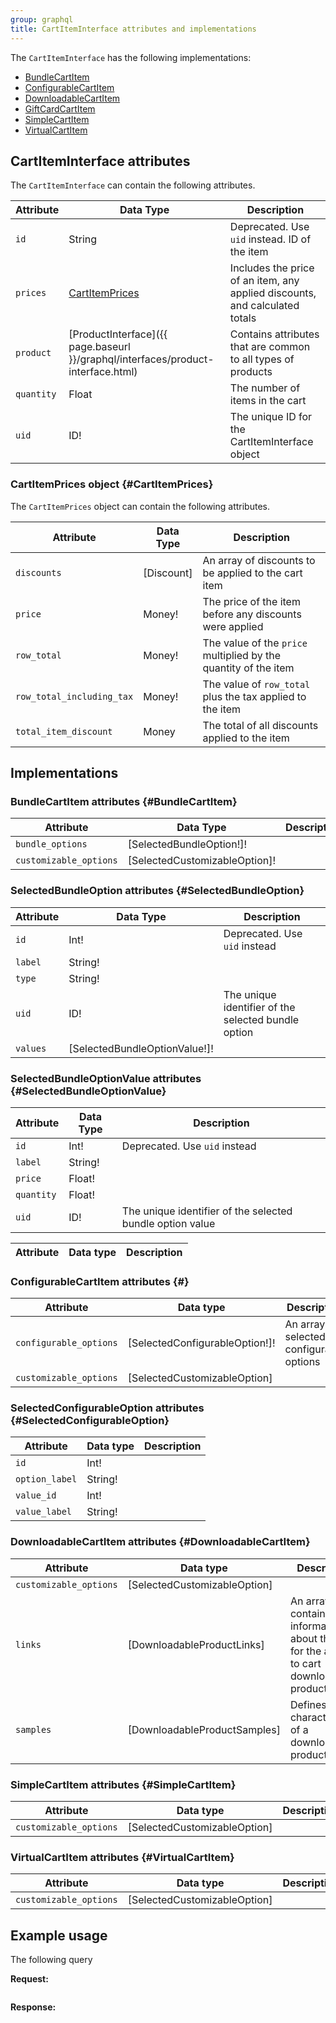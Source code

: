 ```yaml
---
group: graphql
title: CartItemInterface attributes and implementations
---
```


The `CartItemInterface` has the following implementations:

*  [BundleCartItem](#BundleCartItem)
*  [ConfigurableCartItem](#ConfigurableCartItem)
*  [DownloadableCartItem](#DownloadableCartItem)
*  [GiftCardCartItem](#GiftCardCartItem)
*  [SimpleCartItem](#SimpleCartItem)
*  [VirtualCartItem](#VirtualCartItem)

## CartItemInterface attributes

The `CartItemInterface` can contain the following attributes.

Attribute |  Data Type | Description
--- | --- | ---
`id` | String | Deprecated. Use `uid` instead. ID of the item
`prices` | [CartItemPrices](#CartItemPrices) | Includes the price of an item, any applied discounts, and calculated totals
`product` | [ProductInterface]({{ page.baseurl }}/graphql/interfaces/product-interface.html) | Contains attributes that are common to all types of products
`quantity` | Float | The number of items in the cart
`uid` | ID! | The unique ID for the CartItemInterface object

### CartItemPrices object {#CartItemPrices}

The `CartItemPrices` object can contain the following attributes.

Attribute |  Data Type | Description
--- | --- | ---
`discounts`| [Discount] | An array of discounts to be applied to the cart item
`price` | Money! | The price of the item before any discounts were applied
`row_total` | Money! | The value of the `price` multiplied by the quantity of the item
`row_total_including_tax` | Money! | The value of `row_total` plus the tax applied to the item
`total_item_discount` | Money | The total of all discounts applied to the item

## Implementations

### BundleCartItem attributes {#BundleCartItem}

Attribute |  Data Type | Description
--- | --- | ---
`bundle_options` | [SelectedBundleOption!]! |
`customizable_options` | [SelectedCustomizableOption]! |

### SelectedBundleOption attributes {#SelectedBundleOption}

Attribute |  Data Type | Description
--- | --- | ---
`id` | Int! | Deprecated. Use `uid` instead
`label` | String! |
`type` | String! |
`uid` | ID! | The unique identifier of the selected bundle option
`values` | [SelectedBundleOptionValue!]! |

### SelectedBundleOptionValue attributes {#SelectedBundleOptionValue}

Attribute |  Data Type | Description
--- | --- | ---
`id` | Int! | Deprecated. Use `uid` instead
`label` | String! |
`price` | Float! |
`quantity` | Float! |
`uid` | ID! | The unique identifier of the selected bundle option value

Attribute | Data type | Description
--- | --- | ---

### ConfigurableCartItem attributes {#}

Attribute | Data type | Description
--- | --- | ---
`configurable_options` | [SelectedConfigurableOption!]! | An array of selected configurable options
`customizable_options` | [SelectedCustomizableOption] |

### SelectedConfigurableOption attributes {#SelectedConfigurableOption}

Attribute | Data type | Description
--- | --- | ---
`id` | Int! |
`option_label` | String! |
`value_id` | Int! |
`value_label` | String! |

### DownloadableCartItem attributes {#DownloadableCartItem}

Attribute | Data type | Description
--- | --- | ---
`customizable_options` | [SelectedCustomizableOption] |
`links` | [DownloadableProductLinks] | An array containing information about the links for the added to cart downloadable product
`samples` | [DownloadableProductSamples] | Defines characteristics of a downloadable product

### SimpleCartItem attributes {#SimpleCartItem}

Attribute | Data type | Description
--- | --- | ---
`customizable_options` | [SelectedCustomizableOption] |

### VirtualCartItem attributes {#VirtualCartItem}

Attribute | Data type | Description
--- | --- | ---
`customizable_options` | [SelectedCustomizableOption] |

## Example usage

The following query

**Request:**

```graphql

```
**Response:**

```json

```
